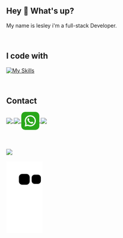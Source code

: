 ## Hey 👋 What's up?
My name is Iesley i'm a full-stack Developer. 

<br>

## I code with

[![My Skills](https://skillicons.dev/icons?i=js,java,py,ts,react,vite,docker,sequelize,git,mysql,nodejs,jest&perline=6)](https://skillicons.dev)

<br>

## Contact

<a href="https://www.instagram.com/iesleyferreira/" target="_blank" rel="noopener noreferrer">
  <img align="center" src="https://skillicons.dev/icons?i=instagram" />
</a>
<a href="www.linkedin.com/in/iesley-ferreira" target="_blank">
  <img align="center" src="https://skillicons.dev/icons?i=linkedin" />
</a>
<a href="https://whatsa.me/5553984097585" target="_blank">
  <img align="center" style="width: 48px ; height: 48px; border-radius: 10px;" src="whatsapp.png" />
</a>
<a href="mailto:iesley_ferreira@hotmail.com?subject=Fala comigo!&body=" target="_blank">
  <img align="center"  src="https://skillicons.dev/icons?i=gmail" />
</a>

<br>
<br>
<br>
<br>

<a href="https://github.com/iesley-ferreira">
  <img height="190em" src="https://github-readme-stats.vercel.app/api?username=iesley-ferreira&show_icons=true&count_private=true&theme=radical"/>
</a>

![snake animation](https://github.com/iesley-ferreira/iesley-ferreira/blob/output/github-contribution-grid-snake2.svg)
